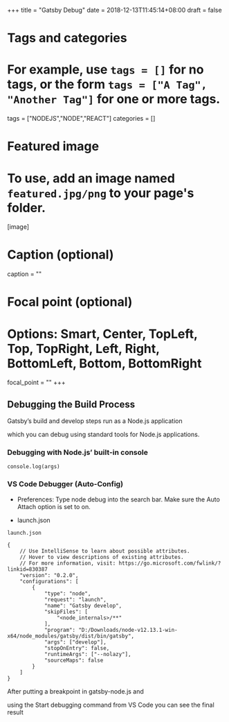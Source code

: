 +++
title = "Gatsby Debug"
date = 2018-12-13T11:45:14+08:00
draft = false

# Tags and categories
# For example, use `tags = []` for no tags, or the form `tags = ["A Tag", "Another Tag"]` for one or more tags.
tags = ["NODEJS","NODE","REACT"]
categories = []

# Featured image
# To use, add an image named `featured.jpg/png` to your page's folder. 
[image]
  # Caption (optional)
  caption = ""

  # Focal point (optional)
  # Options: Smart, Center, TopLeft, Top, TopRight, Left, Right, BottomLeft, Bottom, BottomRight
  focal_point = ""
+++

## Debugging the Build Process

Gatsby’s build and develop steps run as a Node.js application

which you can debug using standard tools for Node.js applications.

### Debugging with Node.js’ built-in console

```
console.log(args)
```

### VS Code Debugger (Auto-Config)

- Preferences: Type node debug into the search bar. Make sure the Auto Attach option is set to on.

- launch.json

`launch.json`

```
{
    // Use IntelliSense to learn about possible attributes.
    // Hover to view descriptions of existing attributes.
    // For more information, visit: https://go.microsoft.com/fwlink/?linkid=830387
    "version": "0.2.0",
    "configurations": [
        {
            "type": "node",
            "request": "launch",
            "name": "Gatsby develop",
            "skipFiles": [
                "<node_internals>/**"
            ],
            "program": "D:/Downloads/node-v12.13.1-win-x64/node_modules/gatsby/dist/bin/gatsby",
            "args": ["develop"],
            "stopOnEntry": false,
            "runtimeArgs": ["--nolazy"],
            "sourceMaps": false
        }
    ]
}
```


After putting a breakpoint in gatsby-node.js and 

using the Start debugging command from VS Code you can see the final result



